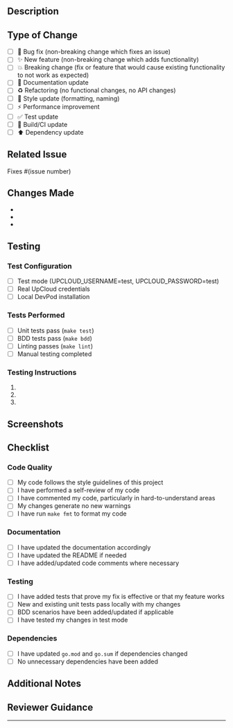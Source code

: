 ## Description

<!-- Provide a brief description of the changes in this PR -->

## Type of Change

<!-- Mark the relevant option with an "x" -->

- [ ] 🐛 Bug fix (non-breaking change which fixes an issue)
- [ ] ✨ New feature (non-breaking change which adds functionality)
- [ ] 💥 Breaking change (fix or feature that would cause existing functionality to not work as expected)
- [ ] 📝 Documentation update
- [ ] ♻️ Refactoring (no functional changes, no API changes)
- [ ] 🎨 Style update (formatting, naming)
- [ ] ⚡ Performance improvement
- [ ] ✅ Test update
- [ ] 🔧 Build/CI update
- [ ] ⬆️ Dependency update

## Related Issue

<!-- Link to the issue this PR addresses, if applicable -->

Fixes #(issue number)

## Changes Made

<!-- List the specific changes made in this PR -->

-
-
-

## Testing

<!-- Describe how you tested your changes -->

### Test Configuration

- [ ] Test mode (UPCLOUD_USERNAME=test, UPCLOUD_PASSWORD=test)
- [ ] Real UpCloud credentials
- [ ] Local DevPod installation

### Tests Performed

- [ ] Unit tests pass (`make test`)
- [ ] BDD tests pass (`make bdd`)
- [ ] Linting passes (`make lint`)
- [ ] Manual testing completed

### Testing Instructions

<!-- Provide step-by-step instructions for testing these changes -->

1.
2.
3.

## Screenshots

<!-- If applicable, add screenshots to help explain your changes -->

## Checklist

<!-- Mark completed items with an "x" -->

### Code Quality

- [ ] My code follows the style guidelines of this project
- [ ] I have performed a self-review of my code
- [ ] I have commented my code, particularly in hard-to-understand areas
- [ ] My changes generate no new warnings
- [ ] I have run `make fmt` to format my code

### Documentation

- [ ] I have updated the documentation accordingly
- [ ] I have updated the README if needed
- [ ] I have added/updated code comments where necessary

### Testing

- [ ] I have added tests that prove my fix is effective or that my feature works
- [ ] New and existing unit tests pass locally with my changes
- [ ] BDD scenarios have been added/updated if applicable
- [ ] I have tested my changes in test mode

### Dependencies

- [ ] I have updated `go.mod` and `go.sum` if dependencies changed
- [ ] No unnecessary dependencies have been added

## Additional Notes

<!-- Add any additional notes, concerns, or discussion points -->

## Reviewer Guidance

<!-- Optional: Provide specific guidance for reviewers -->

<!--
Areas to focus on:
-
-
-->

---

<!--
Thank you for contributing to UpCloud DevPod Provider!
Please ensure all CI checks pass before requesting review.
-->